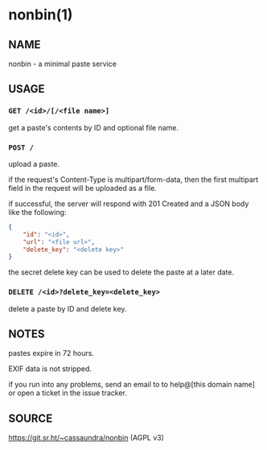 # nonbin(1)

## NAME

nonbin - a minimal paste service

## USAGE

### `GET /<id>/[/<file name>]`

get a paste's contents by ID and optional file name.

### `POST /`

upload a paste.

if the request's Content-Type is multipart/form-data, then the first multipart field in the request will be uploaded as a file.

if successful, the server will respond with 201 Created and a JSON body like the following:

```json
{
    "id": "<id>",
    "url": "<file url>",
    "delete_key": "<delete key>"
}
```

the secret delete key can be used to delete the paste at a later date.

### `DELETE /<id>?delete_key=<delete_key>`

delete a paste by ID and delete key.

## NOTES

pastes expire in 72 hours.

EXIF data is not stripped.

if you run into any problems, send an email to to help@[this domain name] or open a ticket in the issue tracker.

## SOURCE

<https://git.sr.ht/~cassaundra/nonbin> (AGPL v3)
